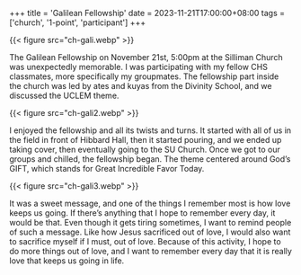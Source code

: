 +++
title = 'Galilean Fellowship'
date = 2023-11-21T17:00:00+08:00
tags = ['church', '1-point', 'participant']
+++

{{< figure src="ch-gali.webp" >}}

The Galilean Fellowship on November 21st, 5:00pm at the Silliman Church was unexpectedly memorable. I was participating with my fellow CHS classmates, more specifically my groupmates. The fellowship part inside the church was led by ates and kuyas from the Divinity School, and we discussed the UCLEM theme.

{{< figure src="ch-gali2.webp" >}}

I enjoyed the fellowship and all its twists and turns. It started with all of us in the field in front of Hibbard Hall, then it started pouring, and we ended up taking cover, then eventually going to the SU Church. Once we got to our groups and chilled, the fellowship began. The theme centered around God’s GIFT, which stands for Great Incredible Favor Today.

{{< figure src="ch-gali3.webp" >}}

It was a sweet message, and one of the things I remember most is how love keeps us going. If there’s anything that I hope to remember every day, it would be that. Even though it gets tiring sometimes, I want to remind people of such a message. Like how Jesus sacrificed out of love, I would also want to sacrifice myself if I must, out of love. Because of this activity, I hope to do more things out of love, and I want to remember every day that it is really love that keeps us going in life.
